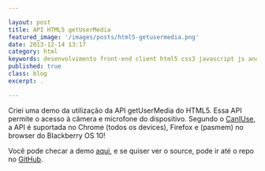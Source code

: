 ```yaml
---

layout: post
title: API HTML5 getUserMedia
featured_image: '/images/posts/html5-getusermedia.png'
date: 2013-12-14 13:17
category: html
keywords: desenvolvimento front-end client html5 css3 javascript js andre loureiro andrel anlo anlo_ rwd design responsivo getusermedia camera audio video
published: true
class: blog
excerpt: .

---
```


Criei uma demo da utilização da API getUserMedia do HTML5. Essa API permite o acesso à câmera e microfone do dispositivo. Segundo o [CanIUse](http://caniuse.com/#feat=stream), a API é suportada no Chrome (todos os devices), Firefox e (pasmem) no browser do Blackberry OS 10!

<!--readmore-->

Você pode checar a demo [aqui](http://andrel.me/labs/html5-getusermedia), e se quiser ver o source, pode ir até o repo no [GitHub](https://github.com/andreloureiro/html5-getusermedia). 

